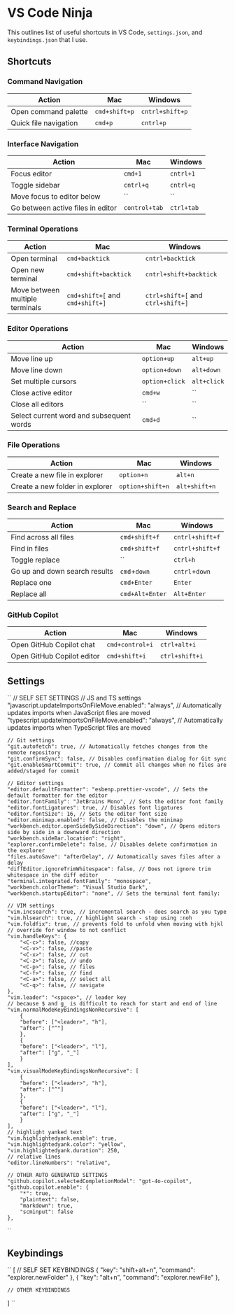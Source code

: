 # VS Code Ninja

This outlines list of useful shortcuts in VS Code, `settings.json`, and `keybindings.json` that I use. 

## Shortcuts
### Command Navigation
| Action | Mac | Windows |
|--------|-----|---------|
| Open command palette | `cmd+shift+p` | `cntrl+shift+p` |
| Quick file navigation | `cmd+p` | `cntrl+p` |

### Interface Navigation
| Action | Mac | Windows |
|--------|-----|---------|
| Focus editor | `cmd+1` | `cntrl+1` |
| Toggle sidebar | `cntrl+q` | `cntrl+q` |
| Move focus to editor below | `` | `` |
| Go between active files in editor | `control+tab` | `ctrl+tab` |

### Terminal Operations
| Action | Mac | Windows |
|--------|-----|---------|
| Open terminal | `cmd+backtick` | `cntrl+backtick` |
| Open new terminal | `cmd+shift+backtick` | `cntrl+shift+backtick` |
| Move between multiple terminals | `cmd+shift+[` and `cmd+shift+]` | `ctrl+shift+[` and `ctrl+shift+]` |

### Editor Operations
| Action | Mac | Windows |
|--------|-----|---------|
| Move line up | `option+up` | `alt+up` |
| Move line down | `option+down` | `alt+down` |
| Set multiple cursors | `option+click` | `alt+click` |
| Close active editor | `cmd+w` | `` |
| Close all editors | `` | `` |
| Select current word and subsequent words | `cmd+d` | `` |

### File Operations
| Action | Mac | Windows |
|--------|-----|---------|
| Create a new file in explorer | `option+n` | `alt+n` |
| Create a new folder in explorer | `option+shift+n` | `alt+shift+n` |

### Search and Replace
| Action | Mac | Windows |
|--------|-----|---------|
| Find across all files | `cmd+shift+f` | `cntrl+shift+f` |
| Find in files | `cmd+shift+f` | `cntrl+shift+f` |
| Toggle replace | `` | `ctrl+h` |
| Go up and down search results | `cmd`+`down` |`cntrl`+`down`|
| Replace one | `cmd+Enter` | `Enter` |
| Replace all | `cmd+Alt+Enter` | `Alt+Enter` |

### GitHub Copilot
| Action | Mac | Windows |
|--------|-----|---------|
| Open GitHub Copilot chat | `cmd+control+i` | `ctrl+alt+i` |
| Open GitHub Copilot editor | `cmd+shift+i` | `ctrl+shift+i` |
## Settings
``
	// SELF SET SETTINGS
	// JS and TS settings
	"javascript.updateImportsOnFileMove.enabled": "always", // Automatically updates imports when JavaScript files are moved
	"typescript.updateImportsOnFileMove.enabled": "always", // Automatically updates imports when TypeScript files are moved

	// Git settings
	"git.autofetch": true, // Automatically fetches changes from the remote repository
	"git.confirmSync": false, // Disables confirmation dialog for Git sync
	"git.enableSmartCommit": true, // Commit all changes when no files are added/staged for commit

	// Editor settings
	"editor.defaultFormatter": "esbenp.prettier-vscode", // Sets the default formatter for the editor
	"editor.fontFamily": "JetBrains Mono", // Sets the editor font family
	"editor.fontLigatures": true, // Disables font ligatures
	"editor.fontSize": 16, // Sets the editor font size
	"editor.minimap.enabled": false, // Disables the minimap
	"workbench.editor.openSideBySideDirection": "down", // Opens editors side by side in a downward direction
	"workbench.sideBar.location": "right",
	"explorer.confirmDelete": false, // Disables delete confirmation in the explorer
	"files.autoSave": "afterDelay", // Automatically saves files after a delay
	"diffEditor.ignoreTrimWhitespace": false, // Does not ignore trim whitespace in the diff editor
	"terminal.integrated.fontFamily": "monospace",
	"workbench.colorTheme": "Visual Studio Dark",
	"workbench.startupEditor": "none", // Sets the terminal font family:

	// VIM settings
	"vim.incsearch": true, // incremental search - does search as you type
	"vim.hlsearch": true, // highlight search - stop using :noh
	"vim.foldfix": true, // prevents fold to unfold when moving with hjkl
	// override for window to not conflict
	"vim.handleKeys": {
		"<C-c>": false, //copy
		"<C-v>": false, //paste
		"<C-x>": false, // cut
		"<C-z>": false, // undo
		"<C-p>": false, // files
		"<C-f>": false, // find
		"<C-a>": false, // select all
		"<C-q>": false, // navigate
	},
	"vim.leader": "<space>", // leader key
	// because $ and g_ is difficult to reach for start and end of line
	"vim.normalModeKeyBindingsNonRecursive": [
		{
		"before": ["<leader>", "h"],
		"after": ["^"]
		},
		{
		"before": ["<leader>", "l"],
		"after": ["g", "_"]
		}
	],
	"vim.visualModeKeyBindingsNonRecursive": [
		{
		"before": ["<leader>", "h"],
		"after": ["^"]
		},
		{
		"before": ["<leader>", "l"],
		"after": ["g", "_"]
		}
	],
	// highlight yanked text
	"vim.highlightedyank.enable": true,
	"vim.highlightedyank.color": "yellow",
	"vim.highlightedyank.duration": 250,
	// relative lines
	"editor.lineNumbers": "relative",

	// OTHER AUTO GENERATED SETTINGS
	"github.copilot.selectedCompletionModel": "gpt-4o-copilot",
	"github.copilot.enable": {
		"*": true,
		"plaintext": false,
		"markdown": true,
		"scminput": false
	},
``

## Keybindings
``
[
    // SELF SET KEYBINDINGS
    {
        "key": "shift+alt+n",
        "command": "explorer.newFolder"
    },
    {
        "key": "alt+n",
        "command": "explorer.newFile"
    },
    
    // OTHER KEYBINDINGS 
]
``